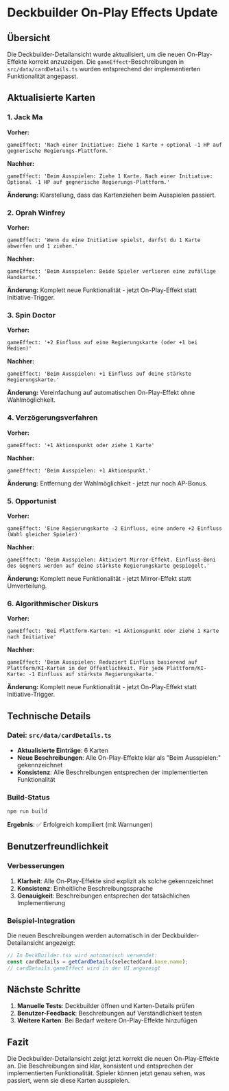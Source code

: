 # Deckbuilder On-Play Effects Update

## Übersicht

Die Deckbuilder-Detailansicht wurde aktualisiert, um die neuen On-Play-Effekte korrekt anzuzeigen. Die `gameEffect`-Beschreibungen in `src/data/cardDetails.ts` wurden entsprechend der implementierten Funktionalität angepasst.

## Aktualisierte Karten

### 1. Jack Ma

**Vorher:**

```
gameEffect: 'Nach einer Initiative: Ziehe 1 Karte + optional -1 HP auf gegnerische Regierungs-Plattform.'
```

**Nachher:**

```
gameEffect: 'Beim Ausspielen: Ziehe 1 Karte. Nach einer Initiative: Optional -1 HP auf gegnerische Regierungs-Plattform.'
```

**Änderung:** Klarstellung, dass das Kartenziehen beim Ausspielen passiert.

### 2. Oprah Winfrey

**Vorher:**

```
gameEffect: 'Wenn du eine Initiative spielst, darfst du 1 Karte abwerfen und 1 ziehen.'
```

**Nachher:**

```
gameEffect: 'Beim Ausspielen: Beide Spieler verlieren eine zufällige Handkarte.'
```

**Änderung:** Komplett neue Funktionalität - jetzt On-Play-Effekt statt Initiative-Trigger.

### 3. Spin Doctor

**Vorher:**

```
gameEffect: '+2 Einfluss auf eine Regierungskarte (oder +1 bei Medien)'
```

**Nachher:**

```
gameEffect: 'Beim Ausspielen: +1 Einfluss auf deine stärkste Regierungskarte.'
```

**Änderung:** Vereinfachung auf automatischen On-Play-Effekt ohne Wahlmöglichkeit.

### 4. Verzögerungsverfahren

**Vorher:**

```
gameEffect: '+1 Aktionspunkt oder ziehe 1 Karte'
```

**Nachher:**

```
gameEffect: 'Beim Ausspielen: +1 Aktionspunkt.'
```

**Änderung:** Entfernung der Wahlmöglichkeit - jetzt nur noch AP-Bonus.

### 5. Opportunist

**Vorher:**

```
gameEffect: 'Eine Regierungskarte -2 Einfluss, eine andere +2 Einfluss (Wahl gleicher Spieler)'
```

**Nachher:**

```
gameEffect: 'Beim Ausspielen: Aktiviert Mirror-Effekt. Einfluss-Boni des Gegners werden auf deine stärkste Regierungskarte gespiegelt.'
```

**Änderung:** Komplett neue Funktionalität - jetzt Mirror-Effekt statt Umverteilung.

### 6. Algorithmischer Diskurs

**Vorher:**

```
gameEffect: 'Bei Plattform-Karten: +1 Aktionspunkt oder ziehe 1 Karte nach Initiative'
```

**Nachher:**

```
gameEffect: 'Beim Ausspielen: Reduziert Einfluss basierend auf Plattform/KI-Karten in der Öffentlichkeit. Für jede Plattform/KI-Karte: -1 Einfluss auf stärkste Regierungskarte.'
```

**Änderung:** Komplett neue Funktionalität - jetzt On-Play-Effekt statt Initiative-Trigger.

## Technische Details

### Datei: `src/data/cardDetails.ts`

- **Aktualisierte Einträge**: 6 Karten
- **Neue Beschreibungen**: Alle On-Play-Effekte klar als "Beim Ausspielen:" gekennzeichnet
- **Konsistenz**: Alle Beschreibungen entsprechen der implementierten Funktionalität

### Build-Status

```bash
npm run build
```

**Ergebnis**: ✅ Erfolgreich kompiliert (mit Warnungen)

## Benutzerfreundlichkeit

### Verbesserungen

1. **Klarheit**: Alle On-Play-Effekte sind explizit als solche gekennzeichnet
2. **Konsistenz**: Einheitliche Beschreibungssprache
3. **Genauigkeit**: Beschreibungen entsprechen der tatsächlichen Implementierung

### Beispiel-Integration

Die neuen Beschreibungen werden automatisch in der Deckbuilder-Detailansicht angezeigt:

```typescript
// In DeckBuilder.tsx wird automatisch verwendet:
const cardDetails = getCardDetails(selectedCard.base.name);
// cardDetails.gameEffect wird in der UI angezeigt
```

## Nächste Schritte

1. **Manuelle Tests**: Deckbuilder öffnen und Karten-Details prüfen
2. **Benutzer-Feedback**: Beschreibungen auf Verständlichkeit testen
3. **Weitere Karten**: Bei Bedarf weitere On-Play-Effekte hinzufügen

## Fazit

Die Deckbuilder-Detailansicht zeigt jetzt korrekt die neuen On-Play-Effekte an. Die Beschreibungen sind klar, konsistent und entsprechen der implementierten Funktionalität. Spieler können jetzt genau sehen, was passiert, wenn sie diese Karten ausspielen.
